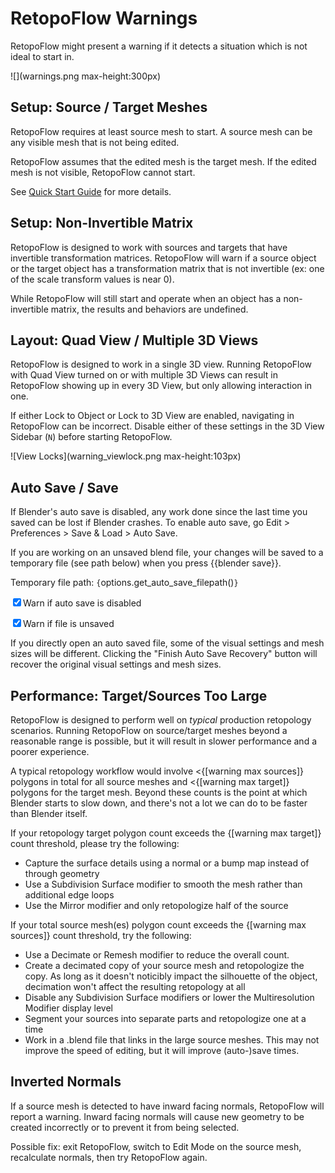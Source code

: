 # RetopoFlow Warnings

RetopoFlow might present a warning if it detects a situation which is not ideal to start in.

![](warnings.png max-height:300px)


## Setup: Source / Target Meshes

RetopoFlow requires at least source mesh to start.
A source mesh can be any visible mesh that is not being edited.

RetopoFlow assumes that the edited mesh is the target mesh.
If the edited mesh is not visible, RetopoFlow cannot start.

See [Quick Start Guide](quick_start.md) for more details.


## Setup: Non-Invertible Matrix

RetopoFlow is designed to work with sources and targets that have invertible transformation matrices.
RetopoFlow will warn if a source object or the target object has a transformation matrix that is not invertible (ex: one of the scale transform values is near 0).

While RetopoFlow will still start and operate when an object has a non-invertible matrix, the results and behaviors are undefined.


## Layout: Quad View / Multiple 3D Views

RetopoFlow is designed to work in a single 3D view.
Running RetopoFlow with Quad View turned on or with multiple 3D Views can result in RetopoFlow showing up in every 3D View, but only allowing interaction in one.

If either Lock to Object or Lock to 3D View are enabled, navigating in RetopoFlow can be incorrect.
Disable either of these settings in the 3D View Sidebar (`N`) before starting RetopoFlow.

![View Locks](warning_viewlock.png max-height:103px)


## Auto Save / Save

If Blender's auto save is disabled, any work done since the last time you saved can be lost if Blender crashes. To enable auto save, go Edit > Preferences > Save & Load > Auto Save.

If you are working on an unsaved blend file, your changes will be saved to a temporary file (see path below) when you press {{blender save}}.

Temporary file path: `{`options.get_auto_save_filepath()`}`

<label class="not-online"><input type="checkbox" checked="BoundBool('''options['check auto save']''')">Warn if auto save is disabled</label>

<label class="not-online"><input type="checkbox" checked="BoundBool('''options['check unsaved']''')">Warn if file is unsaved</label>

If you directly open an auto saved file, some of the visual settings and mesh sizes will be different.
Clicking the "Finish Auto Save Recovery" button will recover the original visual settings and mesh sizes.


## Performance: Target/Sources Too Large

RetopoFlow is designed to perform well on _typical_ production retopology scenarios.
Running RetopoFlow on source/target meshes beyond a reasonable range is possible, but it will result in slower performance and a poorer experience.

A typical retopology workflow would involve <{[warning max sources]} polygons in total for all source meshes and <{[warning max target]} polygons for the target mesh.
Beyond these counts is the point at which Blender starts to slow down, and there's not a lot we can do to be faster than Blender itself.

If your retopology target polygon count exceeds the {[warning max target]} count threshold, please try the following:

- Capture the surface details using a normal or a bump map instead of through geometry
- Use a Subdivision Surface modifier to smooth the mesh rather than additional edge loops
- Use the Mirror modifier and only retopologize half of the source

If your total source mesh(es) polygon count exceeds the {[warning max sources]} count threshold, try the following:

- Use a Decimate or Remesh modifier to reduce the overall count.
- Create a decimated copy of your source mesh and retopologize the copy. As long as it doesn't noticibly impact the silhouette of the object, decimation won't affect the resulting retopology at all
- Disable any Subdivision Surface modifiers or lower the Multiresolution Modifier display level
- Segment your sources into separate parts and retopologize one at a time
- Work in a .blend file that links in the large source meshes.  This may not improve the speed of editing, but it will improve (auto-)save times.


## Inverted Normals

If a source mesh is detected to have inward facing normals, RetopoFlow will report a warning.
Inward facing normals will cause new geometry to be created incorrectly or to prevent it from being selected.

Possible fix: exit RetopoFlow, switch to Edit Mode on the source mesh, recalculate normals, then try RetopoFlow again.

